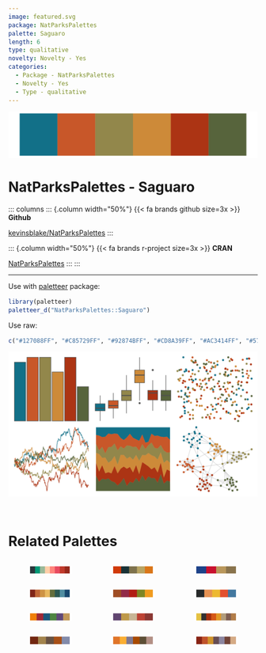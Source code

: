 ```yaml
---
image: featured.svg
package: NatParksPalettes
palette: Saguaro
length: 6
type: qualitative
novelty: Novelty - Yes
categories:
  - Package - NatParksPalettes
  - Novelty - Yes
  - Type - qualitative
---
```


![](featured.svg)

# NatParksPalettes - Saguaro 

::: columns
::: {.column width="50%"}
{{< fa brands github size=3x >}}
**Github**

[kevinsblake/NatParksPalettes](https://github.com/kevinsblake/NatParksPalettes)
:::

::: {.column width="50%"}
{{< fa brands r-project size=3x >}}
**CRAN**

[NatParksPalettes](https://CRAN.R-project.org/package=NatParksPalettes)
:::
:::

<hr> 

Use with [paletteer](https://emilhvitfeldt.github.io/paletteer/) package:

```r
library(paletteer)
paletteer_d("NatParksPalettes::Saguaro")
```

Use raw:

```r
c("#127088FF", "#C85729FF", "#92874BFF", "#CD8A39FF", "#AC3414FF", "#57643CFF")
``` 

![](examples.svg) 

<br>

# Related Palettes

<div class="list" style="display: grid; grid-template-columns: auto auto auto;"> <figure class="figure">
<a href="../../awtools/a_palette/"> <img src="../../awtools/a_palette/featured.svg" style="width: 100%;" class="figure-img"></a>
</figure> <figure class="figure">
<a href="../../rtist/munch/"> <img src="../../rtist/munch/featured.svg" style="width: 100%;" class="figure-img"></a>
</figure> <figure class="figure">
<a href="../../nbapalettes/pelicans_city/"> <img src="../../nbapalettes/pelicans_city/featured.svg" style="width: 100%;" class="figure-img"></a>
</figure> <figure class="figure">
<a href="../../MetBrewer/Tiepolo/"> <img src="../../MetBrewer/Tiepolo/featured.svg" style="width: 100%;" class="figure-img"></a>
</figure> <figure class="figure">
<a href="../../yarrr/rat/"> <img src="../../yarrr/rat/featured.svg" style="width: 100%;" class="figure-img"></a>
</figure> <figure class="figure">
<a href="../../lisa/EdvardMunch_1/"> <img src="../../lisa/EdvardMunch_1/featured.svg" style="width: 100%;" class="figure-img"></a>
</figure> <figure class="figure">
<a href="../../ggthemes/excel_Aspect/"> <img src="../../ggthemes/excel_Aspect/featured.svg" style="width: 100%;" class="figure-img"></a>
</figure> <figure class="figure">
<a href="../../lisa/JacobLawrence/"> <img src="../../lisa/JacobLawrence/featured.svg" style="width: 100%;" class="figure-img"></a>
</figure> <figure class="figure">
<a href="../../Redmonder/qMSORd/"> <img src="../../Redmonder/qMSORd/featured.svg" style="width: 100%;" class="figure-img"></a>
</figure> <figure class="figure">
<a href="../../NatParksPalettes/Halekala/"> <img src="../../NatParksPalettes/Halekala/featured.svg" style="width: 100%;" class="figure-img"></a>
</figure> <figure class="figure">
<a href="../../NatParksPalettes/Cuyahoga/"> <img src="../../NatParksPalettes/Cuyahoga/featured.svg" style="width: 100%;" class="figure-img"></a>
</figure> <figure class="figure">
<a href="../../NatParksPalettes/BryceCanyon/"> <img src="../../NatParksPalettes/BryceCanyon/featured.svg" style="width: 100%;" class="figure-img"></a>
</figure> 
</div>

